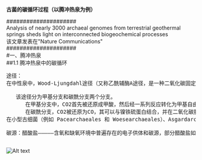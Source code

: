 **古菌的碳循环过程（以腾冲热泉为例）**  

#####################  
Analysis of nearly 3000 archaeal genomes from terrestrial geothermal springs sheds light on interconnected biogeochemical processes  
该文章发表在"Nature Communications"  
#####################  
#一、腾冲热泉  
##1.1 腾冲热泉中的碳循环  
 <pre>
途径：  
在中性泉中，Wood-Ljungdahl途径（又称乙酰辅酶A途径，是一种二氧化碳固定途径）占主导地位，其中B26-1是贡献最大的古菌。  

   该途径分为甲基分支和碳酰分支两个分支。  
      在甲基分支中，CO2首先被还原成甲酸，然后经一系列反应转化为甲基自由基，其与四氢蝶呤辅酶结合。  
      在碳酰分支，CO2被还原为CO，其可以与镍铁硫蛋白结合，并在二氧化碳脱氢酶/乙酰辅酶A合成酶复合体（CODH/ACS）中与甲基分支的产物合成乙酰辅酶A。  
在小型古细菌（例如 Pacearchaeales 和 Woesearchaeales）、Asgardarchaeota 和 Thermoproteota中发现了另一种产乙酸途径，即磷酸乙酰转移酶 (pta)-乙酸激酶 (ack) 途径（被认为是细菌特异性途径，在古菌中分布广泛）。  

碳源：醋酸盐—————含氧和缺氧环境中普遍存在的电子供体和碳源，部分醋酸盐如部分氧化的硫化合物可能与其他元素循环有关。  
 </pre>

![Alt text](https://media.springernature.com/lw685/springer-static/image/art%3A10.1038%2Fs41467-024-48498-5/MediaObjects/41467_2024_48498_Fig3_HTML.png?)  

